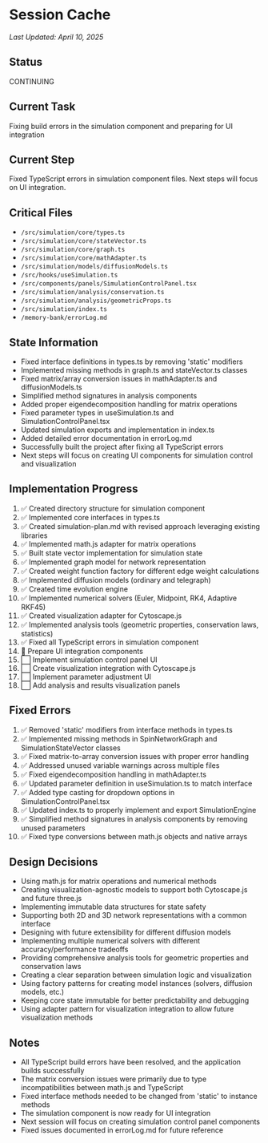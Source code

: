 # Session Cache

*Last Updated: April 10, 2025*

## Status
CONTINUING

## Current Task
Fixing build errors in the simulation component and preparing for UI integration

## Current Step
Fixed TypeScript errors in simulation component files. Next steps will focus on UI integration.

## Critical Files
- `/src/simulation/core/types.ts`
- `/src/simulation/core/stateVector.ts`
- `/src/simulation/core/graph.ts`
- `/src/simulation/core/mathAdapter.ts`
- `/src/simulation/models/diffusionModels.ts`
- `/src/hooks/useSimulation.ts`
- `/src/components/panels/SimulationControlPanel.tsx`
- `/src/simulation/analysis/conservation.ts`
- `/src/simulation/analysis/geometricProps.ts`
- `/src/simulation/index.ts`
- `/memory-bank/errorLog.md`

## State Information
- Fixed interface definitions in types.ts by removing 'static' modifiers
- Implemented missing methods in graph.ts and stateVector.ts classes
- Fixed matrix/array conversion issues in mathAdapter.ts and diffusionModels.ts
- Simplified method signatures in analysis components
- Added proper eigendecomposition handling for matrix operations
- Fixed parameter types in useSimulation.ts and SimulationControlPanel.tsx
- Updated simulation exports and implementation in index.ts
- Added detailed error documentation in errorLog.md
- Successfully built the project after fixing all TypeScript errors
- Next steps will focus on creating UI components for simulation control and visualization

## Implementation Progress
1. ✅ Created directory structure for simulation component
2. ✅ Implemented core interfaces in types.ts
3. ✅ Created simulation-plan.md with revised approach leveraging existing libraries
4. ✅ Implemented math.js adapter for matrix operations
5. ✅ Built state vector implementation for simulation state
6. ✅ Implemented graph model for network representation
7. ✅ Created weight function factory for different edge weight calculations
8. ✅ Implemented diffusion models (ordinary and telegraph)
9. ✅ Created time evolution engine
10. ✅ Implemented numerical solvers (Euler, Midpoint, RK4, Adaptive RKF45)
11. ✅ Created visualization adapter for Cytoscape.js
12. ✅ Implemented analysis tools (geometric properties, conservation laws, statistics)
13. ✅ Fixed all TypeScript errors in simulation component
14. 🔄 Prepare UI integration components
15. ⬜ Implement simulation control panel UI
16. ⬜ Create visualization integration with Cytoscape.js
17. ⬜ Implement parameter adjustment UI
18. ⬜ Add analysis and results visualization panels

## Fixed Errors
1. ✅ Removed 'static' modifiers from interface methods in types.ts
2. ✅ Implemented missing methods in SpinNetworkGraph and SimulationStateVector classes
3. ✅ Fixed matrix-to-array conversion issues with proper error handling
4. ✅ Addressed unused variable warnings across multiple files
5. ✅ Fixed eigendecomposition handling in mathAdapter.ts
6. ✅ Updated parameter definition in useSimulation.ts to match interface
7. ✅ Added type casting for dropdown options in SimulationControlPanel.tsx
8. ✅ Updated index.ts to properly implement and export SimulationEngine
9. ✅ Simplified method signatures in analysis components by removing unused parameters
10. ✅ Fixed type conversions between math.js objects and native arrays

## Design Decisions
- Using math.js for matrix operations and numerical methods
- Creating visualization-agnostic models to support both Cytoscape.js and future three.js
- Implementing immutable data structures for state safety
- Supporting both 2D and 3D network representations with a common interface
- Designing with future extensibility for different diffusion models
- Implementing multiple numerical solvers with different accuracy/performance tradeoffs
- Providing comprehensive analysis tools for geometric properties and conservation laws
- Creating a clear separation between simulation logic and visualization
- Using factory patterns for creating model instances (solvers, diffusion models, etc.)
- Keeping core state immutable for better predictability and debugging
- Using adapter pattern for visualization integration to allow future visualization methods

## Notes
- All TypeScript build errors have been resolved, and the application builds successfully
- The matrix conversion issues were primarily due to type incompatibilities between math.js and TypeScript
- Fixed interface methods needed to be changed from 'static' to instance methods
- The simulation component is now ready for UI integration
- Next session will focus on creating simulation control panel components
- Fixed issues documented in errorLog.md for future reference
